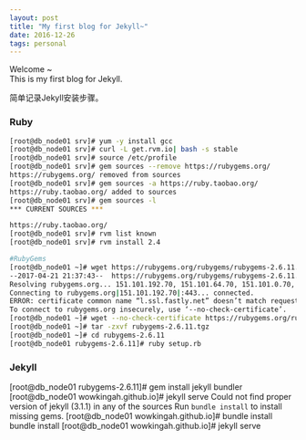 ```yaml
---
layout: post
title: "My first blog for Jekyll~"
date: 2016-12-26
tags: personal
---
```


Welcome ~  
    This is my first blog for Jekyll.  

简单记录Jekyll安装步骤。  

### Ruby
```bash
[root@db_node01 srv]# yum -y install gcc
[root@db_node01 srv]# curl -L get.rvm.io| bash -s stable
[root@db_node01 srv]# source /etc/profile
[root@db_node01 srv]# gem sources --remove https://rubygems.org/
https://rubygems.org/ removed from sources
[root@db_node01 srv]# gem sources -a https://ruby.taobao.org/
https://ruby.taobao.org/ added to sources
[root@db_node01 srv]# gem sources -l
*** CURRENT SOURCES ***

https://ruby.taobao.org/
[root@db_node01 srv]# rvm list known 
[root@db_node01 srv]# rvm install 2.4

#RubyGems
[root@db_node01 ~]# wget https://rubygems.org/rubygems/rubygems-2.6.11.tgz
--2017-04-21 21:37:43--  https://rubygems.org/rubygems/rubygems-2.6.11.tgz
Resolving rubygems.org... 151.101.192.70, 151.101.64.70, 151.101.0.70, ...
Connecting to rubygems.org|151.101.192.70|:443... connected.
ERROR: certificate common name “l.ssl.fastly.net” doesn’t match requested host name “rubygems.org”.
To connect to rubygems.org insecurely, use ‘--no-check-certificate’.
[root@db_node01 ~]# wget --no-check-certificate https://rubygems.org/rubygems/rubygems-2.6.11.tgz
[root@db_node01 ~]# tar -zxvf rubygems-2.6.11.tgz
[root@db_node01 ~]# cd rubygems-2.6.11
[root@db_node01 rubygems-2.6.11]# ruby setup.rb
```

### Jekyll
[root@db_node01 rubygems-2.6.11]# gem install jekyll bundler 
[root@db_node01 wowkingah.github.io]# jekyll serve
Could not find proper version of jekyll (3.1.1) in any of the sources
Run `bundle install` to install missing gems.
[root@db_node01 wowkingah.github.io]# bundle install
bundle install
[root@db_node01 wowkingah.github.io]# jekyll serve


